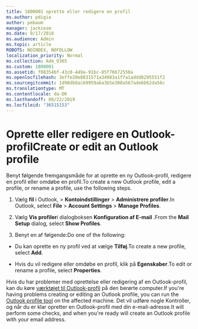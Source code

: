 ```yaml
---
title: 1800001 oprette eller redigere en profil
ms.author: pdigia
author: pebaum
manager: jackiesm
ms.date: 9/17/2018
ms.audience: Admin
ms.topic: article
ROBOTS: NOINDEX, NOFOLLOW
localization_priority: Normal
ms.collection: Adm_O365
ms.custom: 1800001
ms.assetid: f08354bf-43c0-449a-91bc-85f76672550a
ms.openlocfilehash: 3effe20e8831571a34983a1f7a1addd8295551f2
ms.sourcegitcommit: 1d98db8acb9959aba3b5e308a567ade6b62da56c
ms.translationtype: MT
ms.contentlocale: da-DK
ms.lasthandoff: 08/22/2019
ms.locfileid: "36515153"
---
```

# <a name="create-or-edit-an-outlook-profile"></a><span data-ttu-id="0bae4-102">Oprette eller redigere en Outlook-profil</span><span class="sxs-lookup"><span data-stu-id="0bae4-102">Create or edit an Outlook profile</span></span>

<span data-ttu-id="0bae4-103">Benyt følgende fremgangsmåde for at oprette en ny Outlook-profil, redigere en profil eller omdøbe en profil.</span><span class="sxs-lookup"><span data-stu-id="0bae4-103">To create a new Outlook profile, edit a profile, or rename a profile, use the following steps.</span></span>
  
1. <span data-ttu-id="0bae4-104">Vælg **fil** i Outlook, \> **Kontoindstillinger** \> **Administrere profiler**.</span><span class="sxs-lookup"><span data-stu-id="0bae4-104">In Outlook, select **File** \> **Account Settings** \> **Manage Profiles**.</span></span>
    
2. <span data-ttu-id="0bae4-105">Vælg **Vis profiler**i dialogboksen **Konfiguration af E-mail** .</span><span class="sxs-lookup"><span data-stu-id="0bae4-105">From the **Mail Setup** dialog, select **Show Profiles**.</span></span>
    
3. <span data-ttu-id="0bae4-106">Benyt en af følgende:</span><span class="sxs-lookup"><span data-stu-id="0bae4-106">Do one of the following:</span></span>
    
  - <span data-ttu-id="0bae4-107">Du kan oprette en ny profil ved at vælge **Tilføj**.</span><span class="sxs-lookup"><span data-stu-id="0bae4-107">To create a new profile, select **Add**.</span></span>
    
  - <span data-ttu-id="0bae4-108">Hvis du vil redigere eller omdøbe en profil, klik på **Egenskaber**.</span><span class="sxs-lookup"><span data-stu-id="0bae4-108">To edit or rename a profile, select **Properties**.</span></span>
    
<span data-ttu-id="0bae4-109">Hvis du har problemer med oprettelse eller redigering af en Outlook-profil, kan du køre [værktøjet til Outlook-profil](https://aka.ms/SaRA-OutlookSetupProfile) på den berørte computer.</span><span class="sxs-lookup"><span data-stu-id="0bae4-109">If you're having problems creating or editing an Outlook profile, you can run the [Outlook profile tool](https://aka.ms/SaRA-OutlookSetupProfile) on the affected machine.</span></span> <span data-ttu-id="0bae4-110">Det vil udføre nogle Kontroller, og når du er klar opretter en Outlook-profil med din e-mail-adresse.</span><span class="sxs-lookup"><span data-stu-id="0bae4-110">It will perform some checks, and when you're ready will create an Outlook profile with your email address.</span></span> 
  

